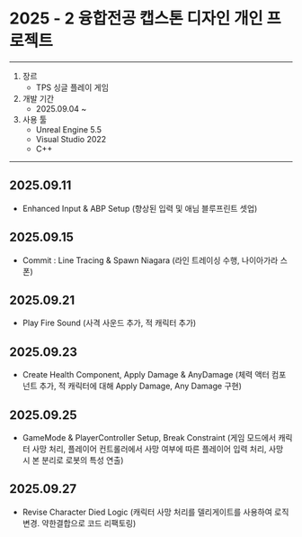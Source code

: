 # 2025 - 2 융합전공 캡스톤 디자인 개인 프로젝트

---

1. 장르
   - TPS 싱글 플레이 게임
2. 개발 기간
   - 2025.09.04 ~
3. 사용 툴
   - Unreal Engine 5.5
   - Visual Studio 2022
   - C++

---
## 2025.09.11
- Enhanced Input & ABP Setup (향상된 입력 및 애님 블루프린트 셋업)

## 2025.09.15
- Commit : Line Tracing & Spawn Niagara (라인 트레이싱 수행, 나이아가라 스폰)

## 2025.09.21
- Play Fire Sound (사격 사운드 추가, 적 캐릭터 추가)

## 2025.09.23
- Create Health Component, Apply Damage & AnyDamage (체력 액터 컴포넌트 추가, 적 캐릭터에 대해 Apply Damage, Any Damage 구현)

## 2025.09.25
- GameMode & PlayerController Setup, Break Constraint (게임 모드에서 캐릭터 사망 처리, 플레이어 컨트롤러에서 사망 여부에 따른 플레이어 입력 처리, 사망 시 본 분리로 로봇의 특성 연출)

## 2025.09.27
- Revise Character Died Logic (캐릭터 사망 처리를 델리게이트를 사용하여 로직변경. 약한결합으로 코드 리팩토링)
